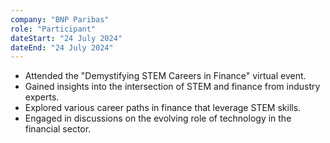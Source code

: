 ```yaml
---
company: "BNP Paribas"
role: "Participant"
dateStart: "24 July 2024"
dateEnd: "24 July 2024"
---
```


- Attended the "Demystifying STEM Careers in Finance" virtual event.
- Gained insights into the intersection of STEM and finance from industry experts.
- Explored various career paths in finance that leverage STEM skills.
- Engaged in discussions on the evolving role of technology in the financial sector.